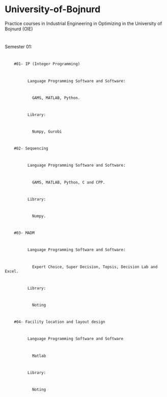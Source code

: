 # University-of-Bojnurd
Practice courses in Industrial Engineering in Optimizing in the University of Bojnurd (OIE)

#
Semester 01:
#
        #01- IP (Integer Programming) 
#        
              Language Programming Software and Software:
#             
                GAMS, MATLAB, Python.
#                
              Library:
#
                Numpy, Gurobi
#     
        #02- Sequencing
#             
              Language Programming Software and Software:
#               
                GAMS, MATLAB, Python, C and CPP.
#              
              Library:
#               
                Numpy.
#       
        #03- MADM
#              
              Language Programming Software and Software:
#               
                Expert Choice, Super Decision, Topsis, Decision Lab and Excel.
#             
              Library:
#               
                Noting
#
        #04- Facility location and layout design
#
              Language Programming Software and Software
#
                Matlab
#
              Library:
#
                Noting
     
            
